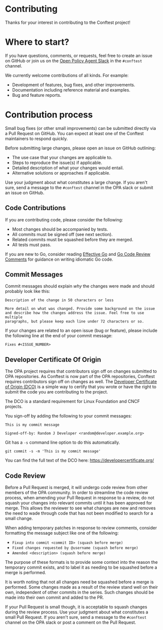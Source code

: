 # Contributing

Thanks for your interest in contributing to the Conftest project!

# Where to start?

If you have questions, comments, or requests, feel free to create an issue on GitHub or join us on the [Open Policy Agent Slack](https://slack.openpolicyagent.org/) in the `#conftest` channel.

We currently welcome contributions of all kinds. For example:

- Development of features, bug fixes, and other improvements.
- Documentation including reference material and examples.
- Bug and feature reports.

# Contribution process

Small bug fixes (or other small improvements) can be submitted directly via a Pull Request on GitHub.
You can expect at least one of the Conftest maintainers to respond quickly.

Before submitting large changes, please open an issue on GitHub outlining:

- The use case that your changes are applicable to.
- Steps to reproduce the issue(s) if applicable.
- Detailed description of what your changes would entail.
- Alternative solutions or approaches if applicable.

Use your judgment about what constitutes a large change. If you aren't sure, send a message to the `#conftest` channel in the OPA slack or submit an issue on GitHub.

## Code Contributions

If you are contributing code, please consider the following:

- Most changes should be accompanied by tests.
- All commits must be signed off (see next section).
- Related commits must be squashed before they are merged.
- All tests must pass.

If you are new to Go, consider reading [Effective
Go](https://golang.org/doc/effective_go.html) and [Go Code Review
Comments](https://github.com/golang/go/wiki/CodeReviewComments) for
guidance on writing idiomatic Go code.

## Commit Messages

Commit messages should explain *why* the changes were made and should probably look like this:

```
Description of the change in 50 characters or less

More detail on what was changed. Provide some background on the issue
and describe how the changes address the issue. Feel free to use multiple
paragraphs, but please keep each line under 72 characters or so.
```

If your changes are related to an open issue (bug or feature), please include
the following line at the end of your commit message:

```
Fixes #<ISSUE_NUMBER>
```

## Developer Certificate Of Origin

The OPA project requires that contributors sign off on changes submitted to OPA repositories. As Conftest is now part of the OPA repositories, Conftest requires contributors sign off on changes as well. The [Developer Certificate of Origin (DCO)](https://developercertificate.org/) is a simple way to certify that you wrote or have the right to submit the code you are contributing to the project.

The DCO is a standard requirement for Linux Foundation and CNCF projects.

You sign-off by adding the following to your commit messages:

    This is my commit message

    Signed-off-by: Random J Developer <random@developer.example.org>

Git has a `-s` command line option to do this automatically.

    git commit -s -m 'This is my commit message'

You can find the full text of the DCO here: https://developercertificate.org/

## Code Review

Before a Pull Request is merged, it will undergo code review from other members
of the OPA community. In order to streamline the code review process, when
amending your Pull Request in response to a review, do not squash your changes
into relevant commits until it has been approved for merge. This allows the
reviewer to see what changes are new and removes the need to wade through code
that has not been modified to search for a small change.

When adding temporary patches in response to review comments, consider
formatting the message subject like one of the following:
- `Fixup into commit <commit ID> (squash before merge)`
- `Fixed changes requested by @username (squash before merge)`
- `Amended <description> (squash before merge)`

The purpose of these formats is to provide some context into the reason the
temporary commit exists, and to label it as needing to be squashed before a merge
is performed.

It is worth noting that not all changes need be squashed before a merge is
performed. Some changes made as a result of the review stand well on their own,
independent of other commits in the series. Such changes should be made into
their own commit and added to the PR.

If your Pull Request is small though, it is acceptable to squash changes during
the review process. Use your judgment about what constitutes a small Pull
Request.  If you aren't sure, send a message to the `#conftest` channel on the OPA slack or post a comment on the Pull Request.